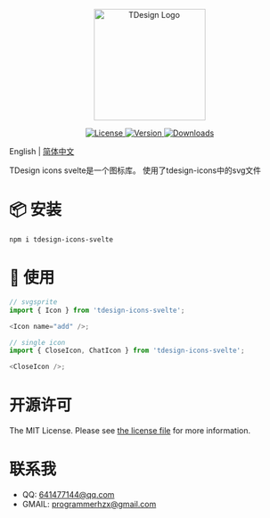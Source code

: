 <p align="center">
  <a href="https://github.com/uen-code/tdesign-icons-svelte" target="_blank">
    <img alt="TDesign Logo" width="200" src="https://tdesign.gtimg.com/site/TDesign.png">
  </a>
</p>

<p align="center">
  <a href="https://github.com/uen-code/tdesign-icons-svelte/blob/develop/LICENSE.md">
    <img src="https://img.shields.io/npm/l/tdesign-vue-next.svg?sanitize=true" alt="License">
  </a>
  <a href="https://www.npmjs.com/package/tdesign-icons-svelte">
    <img src="https://img.shields.io/npm/v/tdesign-vue-next.svg?sanitize=true" alt="Version">
  </a>
  <a href="https://www.npmjs.com/package/tdesign-icons-svelte">
    <img src="https://img.shields.io/npm/dm/tdesign-vue-next" alt="Downloads">
  </a>
</p>

English | [简体中文](./README-zh_CN.md)

TDesign icons svelte是一个图标库。
使用了tdesign-icons中的svg文件

# 📦 安装

```shell
npm i tdesign-icons-svelte
```

# 🔨 使用

```js
// svgsprite
import { Icon } from 'tdesign-icons-svelte';

<Icon name="add" />;

// single icon
import { CloseIcon, ChatIcon } from 'tdesign-icons-svelte';

<CloseIcon />;
```

# 开源许可

The MIT License. Please see [the license file](./LICENSE) for more information.

# 联系我

- QQ: 641477144@qq.com
- GMAIL: programmerhzx@gmail.com
